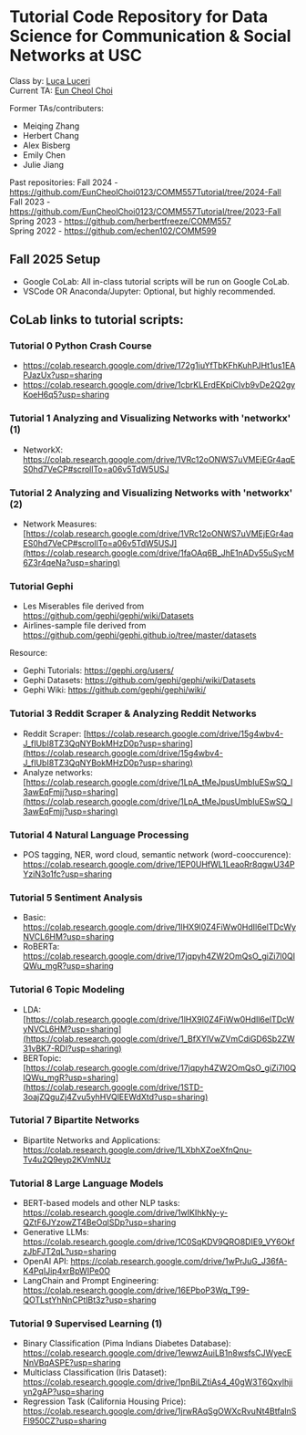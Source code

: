 # Tutorial Code Repository for Data Science for Communication & Social Networks at USC
Class by: [Luca Luceri](https://www.luceriluc.it/)  
Current TA: [Eun Cheol Choi](https://euncheol.notion.site/Eun-Cheol-Choi-dff98d091da54d299744def42b63b42c?pvs=4)

Former TAs/contributers:
 - Meiqing Zhang
 - Herbert Chang
 - Alex Bisberg
 - Emily Chen
 - Julie Jiang

Past repositories: 
Fall 2024 - https://github.com/EunCheolChoi0123/COMM557Tutorial/tree/2024-Fall  
Fall 2023 - https://github.com/EunCheolChoi0123/COMM557Tutorial/tree/2023-Fall  
Spring 2023 - https://github.com/herbertfreeze/COMM557  
Spring 2022 - https://github.com/echen102/COMM599 

## Fall 2025 Setup 
- Google CoLab: All in-class tutorial scripts will be run on Google CoLab.
- VSCode OR Anaconda/Jupyter: Optional, but highly recommended.
  
## CoLab links to tutorial scripts:    
    
### Tutorial 0 Python Crash Course
- https://colab.research.google.com/drive/172g1iuYfTbKFhKuhPJHt1us1EAPJazUx?usp=sharing
- https://colab.research.google.com/drive/1cbrKLErdEKpiCIvb9vDe2Q2gyKoeH6q5?usp=sharing

### Tutorial 1 Analyzing and Visualizing Networks with 'networkx' (1)
- NetworkX: https://colab.research.google.com/drive/1VRc12oONWS7uVMEjEGr4aqES0hd7VeCP#scrollTo=a06v5TdW5USJ

### Tutorial 2 Analyzing and Visualizing Networks with 'networkx' (2)
- Network Measures: [https://colab.research.google.com/drive/1VRc12oONWS7uVMEjEGr4aqES0hd7VeCP#scrollTo=a06v5TdW5USJ](https://colab.research.google.com/drive/1faOAq6B_JhE1nADv55uSycM6Z3r4qeNa?usp=sharing)

### Tutorial Gephi
- Les Miserables file derived from https://github.com/gephi/gephi/wiki/Datasets
- Airlines-sample file derived from https://github.com/gephi/gephi.github.io/tree/master/datasets  

Resource:
- Gephi Tutorials: https://gephi.org/users/
- Gephi Datasets: https://github.com/gephi/gephi/wiki/Datasets
- Gephi Wiki: https://github.com/gephi/gephi/wiki/

### Tutorial 3 Reddit Scraper & Analyzing Reddit Networks
- Reddit Scraper: [https://colab.research.google.com/drive/15g4wbv4-J_fIUbI8TZ3QqNYBokMHzD0p?usp=sharing](https://colab.research.google.com/drive/15g4wbv4-J_fIUbI8TZ3QqNYBokMHzD0p?usp=sharing)
- Analyze networks: [https://colab.research.google.com/drive/1LpA_tMeJpusUmbIuESwSQ_l3awEqFmjj?usp=sharing](https://colab.research.google.com/drive/1LpA_tMeJpusUmbIuESwSQ_l3awEqFmjj?usp=sharing)

### Tutorial 4 Natural Language Processing
- POS tagging, NER, word cloud, semantic network (word-cooccurence): https://colab.research.google.com/drive/1EP0UHfWL1LeaoRr8qgwU34PYziN3o1fc?usp=sharing

### Tutorial 5 Sentiment Analysis
- Basic: https://colab.research.google.com/drive/1lHX9l0Z4FiWw0HdIl6elTDcWyNVCL6HM?usp=sharing
- RoBERTa: https://colab.research.google.com/drive/17jqpyh4ZW2OmQsO_giZi7l0QlQWu_mgR?usp=sharing

### Tutorial 6 Topic Modeling
- LDA: [https://colab.research.google.com/drive/1lHX9l0Z4FiWw0HdIl6elTDcWyNVCL6HM?usp=sharing](https://colab.research.google.com/drive/1_BfXYlVwZVmCdiGD6Sb2ZW31vBK7-RDI?usp=sharing)
- BERTopic: [https://colab.research.google.com/drive/17jqpyh4ZW2OmQsO_giZi7l0QlQWu_mgR?usp=sharing](https://colab.research.google.com/drive/1STD-3oajZQguZj4Zvu5yhHVQlEEWdXtd?usp=sharing)

### Tutorial 7 Bipartite Networks
- Bipartite Networks and Applications: https://colab.research.google.com/drive/1LXbhXZoeXfnQnu-Tv4u2Q9eyp2KVmNUz

### Tutorial 8 Large Language Models
- BERT-based models and other NLP tasks: https://colab.research.google.com/drive/1wIKIhkNy-y-QZtF6JYzowZT4BeOqlSDp?usp=sharing
- Generative LLMs: https://colab.research.google.com/drive/1C0SqKDV9QRO8DIE9_VY6OkfzJbFJT2qL?usp=sharing
- OpenAI API: https://colab.research.google.com/drive/1wPrJuG_J36fA-K4PqIJip4xrBpWIPe0O
- LangChain and Prompt Engineering: https://colab.research.google.com/drive/16EPboP3Wq_T99-QOTLstYhNnCPtIBt3z?usp=sharing

### Tutorial 9 Supervised Learning (1)
- Binary Classification (Pima Indians Diabetes Database): https://colab.research.google.com/drive/1ewwzAuiLB1n8wsfsCJWyecENnVBqASPE?usp=sharing
- Multiclass Classification (Iris Dataset): https://colab.research.google.com/drive/1pnBiLZtiAs4_40gW3T6Qxylhjiyn2gAP?usp=sharing
- Regression Task (California Housing Price): https://colab.research.google.com/drive/1jrwRAqSgOWXcRvuNt4BtfalnSFl950CZ?usp=sharing
